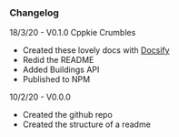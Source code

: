### Changelog

18/3/20 - V0.1.0 Cppkie Crumbles
- Created these lovely docs with [Docsify](https://docsify.js.org/#/) 
- Redid the README
- Added Buildings API
- Published to NPM

10/2/20 - V0.0.0
- Created the github repo
- Created the structure of a readme 
